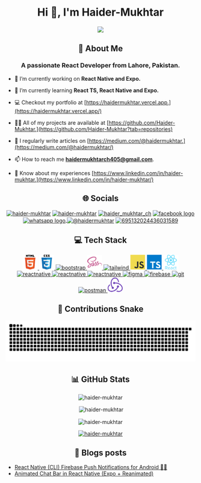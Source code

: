 <h1 align="center">Hi 👋, I'm Haider-Mukhtar</h1>

<div align="center">
<img src="https://komarev.com/ghpvc/?username=Haider-Mukhtar&&style=flat-square" align="center" />
</div> 


<!-- ## 💫 About Me: -->
<h2 align="center">💫 About Me</h2>
<h3 align="center">A passionate React Developer from Lahore, Pakistan.</h3>

- 🔭 I’m currently working on **React Native and Expo.**

- 🌱 I’m currently learning **React TS, React Native and Expo.**

- 💻 Checkout my portfolio at [https://haidermukhtar.vercel.app.](https://haidermukhtar.vercel.app/)

- 👨‍💻 All of my projects are available at [https://github.com/Haider-Mukhtar.](https://github.com/Haider-Mukhtar?tab=repositories)

- 📝 I regularly write articles on [https://medium.com/@haidermukhtar.](https://medium.com/@haidermukhtar/)

<!-- - 💬 Ask me about **React, React Native and Expo.** -->

- 📫 How to reach me **haidermukhtarch405@gmail.com**.

- 📄 Know about my experiences [https://www.linkedin.com/in/haider-mukhtar.](https://www.linkedin.com/in/haider-mukhtar/)
  
<!-- ## 🌐 Socials: -->
<h2 align="center">🌐 Socials</h2>
<p align="center">
<a href="https://linkedin.com/in/haider-mukhtar" target="blank"><img align="center" src="https://raw.githubusercontent.com/rahuldkjain/github-profile-readme-generator/master/src/images/icons/Social/linked-in-alt.svg" alt="haider-mukhtar" height="40" width="52" /></a>
<a href="https://stackoverflow.com/users/haider-mukhtar" target="blank"><img align="center" src="https://raw.githubusercontent.com/rahuldkjain/github-profile-readme-generator/master/src/images/icons/Social/stack-overflow.svg" alt="haider-mukhtar" height="40" width="52" /></a>
<a href="https://instagram.com/haider_mukhtar_ch" target="blank"><img align="center" src="https://raw.githubusercontent.com/rahuldkjain/github-profile-readme-generator/master/src/images/icons/Social/instagram.svg" alt="haider_mukhtar_ch" height="40" width="52" /></a>
  <a href="https://www.facebook.com/chhaidermukhtar880" target="_blank">
    <img align="center" src="https://raw.githubusercontent.com/maurodesouza/profile-readme-generator/master/src/assets/icons/social/facebook/default.svg" width="52" height="40" alt="facebook logo"  />
  </a>
    <a href="https://api.whatsapp.com/send/?phone=%2B92344603782&text=Hello%2C+How+can+I+help+you%3F&type=phone_number&app_absent=0" target="_blank">
    <img align="center" src="https://raw.githubusercontent.com/maurodesouza/profile-readme-generator/master/src/assets/icons/social/whatsapp/default.svg" width="52" height="40" alt="whatsapp logo"  />
  </a>
<a href="https://medium.com/@haidermukhtar" target="blank"><img align="center" src="https://raw.githubusercontent.com/rahuldkjain/github-profile-readme-generator/master/src/images/icons/Social/medium.svg" alt="@haidermukhtar" height="40" width="52" /></a>
<a href="https://discord.gg/695132024436031589" target="blank"><img align="center" src="https://raw.githubusercontent.com/rahuldkjain/github-profile-readme-generator/master/src/images/icons/Social/discord.svg" alt="695132024436031589" height="40" width="52" /></a>
</p>

<!-- ## 💻 Tech Stack: -->
<h2 align="center">💻 Tech Stack</h2>
<p align="center"> 
<a href="https://www.w3.org/html/" target="_blank" rel="noreferrer"> <img src="https://raw.githubusercontent.com/devicons/devicon/master/icons/html5/html5-original-wordmark.svg" alt="html5" width="40" height="40"/> </a>
<a href="https://www.w3schools.com/css/" target="_blank" rel="noreferrer"> <img src="https://raw.githubusercontent.com/devicons/devicon/master/icons/css3/css3-original-wordmark.svg" alt="css3" width="40" height="40"/> </a>
<a href="https://getbootstrap.com" target="_blank" rel="noreferrer"> <img src="https://camo.githubusercontent.com/ecd695fb1ffadab6633f9fcdffaeebc58f3cca722260f0dec7dc607bd9d0e740/68747470733a2f2f676574626f6f7473747261702e636f6d2f646f63732f352e322f6173736574732f6272616e642f626f6f7473747261702d6c6f676f2d736861646f772e706e67" alt="bootstrap" width="40" height="38"/> </a>
<a href="https://sass-lang.com" target="_blank" rel="noreferrer"> <img src="https://raw.githubusercontent.com/devicons/devicon/master/icons/sass/sass-original.svg" alt="sass" width="40" height="40"/> </a> 
<a href="https://tailwindcss.com/" target="_blank" rel="noreferrer"> <img src="https://www.vectorlogo.zone/logos/tailwindcss/tailwindcss-icon.svg" alt="tailwind" width="40" height="40"/> </a>
<a href="https://developer.mozilla.org/en-US/docs/Web/JavaScript" target="_blank" rel="noreferrer"> <img src="https://raw.githubusercontent.com/devicons/devicon/master/icons/javascript/javascript-original.svg" alt="javascript" width="40" height="40"/> </a>
<a href="https://www.typescriptlang.org/" target="_blank" rel="noreferrer"> <img src="https://raw.githubusercontent.com/devicons/devicon/master/icons/typescript/typescript-original.svg" alt="typescript" width="40" height="40"/> </a>
<a href="https://reactjs.org/" target="_blank" rel="noreferrer"> <img src="https://raw.githubusercontent.com/devicons/devicon/master/icons/react/react-original-wordmark.svg" alt="react" width="40" height="40"/> </a>
<a href="https://reactnative.dev/" target="_blank" rel="noreferrer"> <img src="https://www.svgrepo.com/show/354521/vitejs.svg" alt="reactnative" width="40" height="38"/> </a>
<a href="https://reactnative.dev/" target="_blank" rel="noreferrer"> <img src="https://reactnative.dev/img/header_logo.svg" alt="reactnative" width="40" height="38"/> </a>
<a href="https://reactnative.dev/" target="_blank" rel="noreferrer"> <img src="https://static-00.iconduck.com/assets.00/file-type-expo-icon-1807x2048-zlqoaiu7.png" alt="reactnative" width="40" height="38"/> </a>
<a href="https://www.figma.com/" target="_blank" rel="noreferrer"> <img src="https://www.vectorlogo.zone/logos/figma/figma-icon.svg" alt="figma" width="40" height="40"/> </a> 
<a href="https://firebase.google.com/" target="_blank" rel="noreferrer"> <img src="https://www.vectorlogo.zone/logos/firebase/firebase-icon.svg" alt="firebase" width="40" height="40"/> </a>
<a href="https://git-scm.com/" target="_blank" rel="noreferrer"> <img src="https://www.vectorlogo.zone/logos/git-scm/git-scm-icon.svg" alt="git" width="40" height="40"/> </a> 
<a href="https://postman.com" target="_blank" rel="noreferrer"> <img src="https://www.vectorlogo.zone/logos/getpostman/getpostman-icon.svg" alt="postman" width="40" height="40"/> </a> 
<a href="https://redux.js.org" target="_blank" rel="noreferrer"> <img src="https://raw.githubusercontent.com/devicons/devicon/master/icons/redux/redux-original.svg" alt="redux" width="40" height="40"/> </a> 
</p>

<!-- ![HTML5](https://img.shields.io/badge/html5-%23E34F26.svg?style=for-the-badge&logo=html5&logoColor=white) ![CSS3](https://img.shields.io/badge/css3-%231572B6.svg?style=for-the-badge&logo=css3&logoColor=white) ![Bootstrap](https://img.shields.io/badge/bootstrap-%238511FA.svg?style=for-the-badge&logo=bootstrap&logoColor=white) ![TailwindCSS](https://img.shields.io/badge/tailwindcss-%2338B2AC.svg?style=for-the-badge&logo=tailwind-css&logoColor=white) ![JavaScript](https://img.shields.io/badge/javascript-%23323330.svg?style=for-the-badge&logo=javascript&logoColor=%23F7DF1E) ![TypeScript](https://img.shields.io/badge/typescript-%23007ACC.svg?style=for-the-badge&logo=typescript&logoColor=white) ![React](https://img.shields.io/badge/react-%2320232a.svg?style=for-the-badge&logo=react&logoColor=%2361DAFB) ![Vite](https://img.shields.io/badge/vite-%23646CFF.svg?style=for-the-badge&logo=vite&logoColor=white) ![React Native](https://img.shields.io/badge/react_native-%2320232a.svg?style=for-the-badge&logo=react&logoColor=%2361DAFB) ![Expo](https://img.shields.io/badge/expo-1C1E24?style=for-the-badge&logo=expo&logoColor=#D04A37)

![NPM](https://img.shields.io/badge/NPM-%23CB3837.svg?style=for-the-badge&logo=npm&logoColor=white) ![NodeJS](https://img.shields.io/badge/node.js-6DA55F?style=for-the-badge&logo=node.js&logoColor=white) ![Context-API](https://img.shields.io/badge/Context--Api-000000?style=for-the-badge&logo=react) ![Firebase](https://img.shields.io/badge/firebase-%23039BE5.svg?style=for-the-badge&logo=firebase) ![Netlify](https://img.shields.io/badge/netlify-%23000000.svg?style=for-the-badge&logo=netlify&logoColor=#00C7B7) ![GitHub](https://img.shields.io/badge/github-%23121011.svg?style=for-the-badge&logo=github&logoColor=white) ![Postman](https://img.shields.io/badge/Postman-FF6C37?style=for-the-badge&logo=postman&logoColor=white)

![C++](https://img.shields.io/badge/c++-%2300599C.svg?style=for-the-badge&logo=c%2B%2B&logoColor=white) ![MySQL](https://img.shields.io/badge/mysql-4479A1.svg?style=for-the-badge&logo=mysql&logoColor=white) ![Git](https://img.shields.io/badge/git-%23F05033.svg?style=for-the-badge&logo=git&logoColor=white) ![WordPress](https://img.shields.io/badge/WordPress-%23117AC9.svg?style=for-the-badge&logo=WordPress&logoColor=white) -->

<h2 align="center">🐍 Contributions Snake</h2>
<img src="https://raw.githubusercontent.com/Haider-Mukhtar/Haider-Mukhtar/output/snake.svg" alt="Snake animation" />


<!-- ## 📊 GitHub Stats: -->
<h2 align="center">📊 GitHub Stats</h2>
<p align="center"><img align="center" src="https://github-readme-stats.vercel.app/api/top-langs?username=haider-mukhtar&show_icons=true&locale=en&layout=compact&theme=dark" alt="haider-mukhtar" /></p>
<p align="center">&nbsp;<img align="center" src="https://github-readme-stats.vercel.app/api?username=haider-mukhtar&show_icons=true&locale=en&theme=dark" alt="haider-mukhtar" /></p>
<p align="center"><img align="center" src="https://github-readme-streak-stats.herokuapp.com/?user=haider-mukhtar&theme=dark" alt="haider-mukhtar" /></p>

<p align="center"> <a href="https://github.com/ryo-ma/github-profile-trophy"><img src="https://github-profile-trophy.vercel.app/?username=haider-mukhtar&theme=dark" alt="haider-mukhtar" /></a> </p>

<!-- ### Blogs posts -->
<h2 align="center">📄 Blogs posts</h2>

- [React Native (CLI) Firebase Push Notifications for Android 📱🔔](https://medium.com/@haidermukhtar/react-native-cli-firebase-push-notifications-for-android-4e8b1c36289a)
- [Animated Chat Bar in React Native (Expo + Reanimated)
](https://medium.com/@haidermukhtar/animated-chat-bar-in-react-native-expo-reanimated-6ff9b54350fd)
<!-- BLOG-POST-LIST:START -->
<!-- BLOG-POST-LIST:END -->



